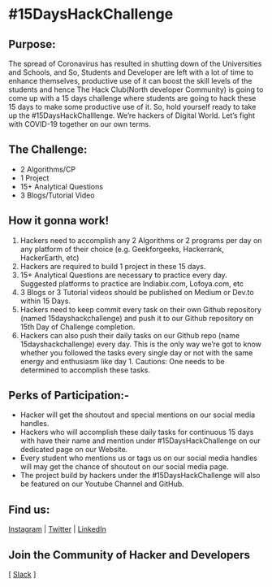 # #15DaysHackChallenge

## Purpose:

The spread of Coronavirus has resulted in shutting down of the Universities and Schools, and So, Students and Developer are left with a lot of time to enhance themselves, productive use of it can boost the skill levels of the students and hence The Hack Club(North developer Community) is going to come up with a 15 days challenge where students are going to hack these 15 days to make some productive use of it. So, hold yourself ready to take up the #15DaysHackChalllenge.
We’re hackers of Digital World. Let’s fight with COVID-19 together on our own terms.
 

## The Challenge:
- 2 Algorithms/CP 
- 1 Project
- 15+ Analytical Questions
- 3 Blogs/Tutorial Video
 
## How it gonna work!
1. Hackers need to accomplish any 2 Algorithms or 2 programs per day on any platform of their choice (e.g. Geekforgeeks, Hackerrank, HackerEarth, etc)
2. Hackers are required to build 1 project in these 15 days.
3. 15+ Analytical Questions are necessary to practice every day. Suggested platforms to practice are Indiabix.com, Lofoya.com, etc
4. 3 Blogs or 3 Tutorial videos should be published on Medium or Dev.to within 15 Days.
5. Hackers need to keep commit every task on their own Github repository (named 15dayshackchallenge) and push it to our Github repository on 15th Day of Challenge completion.
6. Hackers can also push their daily tasks on our Github repo (name 15dayshackchallenge) every day. This is the only way we’re got to know whether you followed the tasks every single day or not with the same energy and enthusiasm like day 1.
Cautions: One needs to be determined to accomplish these tasks.
 

## Perks of Participation:- 
- Hacker will get the shoutout and special mentions on our social media handles.
- Hackers who will accomplish these daily tasks for continuous 15 days with have their name and mention under #15DaysHackChallenge on our dedicated page on our Website.
- Every student who mentions us or tags us on our social media handles will may get the chance of shoutout on our social media page.
- The project build by hackers under the #15DaysHackChallenge will also be featured on our Youtube Channel and GitHub.

## Find us:
[Instagram](https://www.instagram.com/thehackclub_ndc) | [Twitter](https://twitter.com/thehackclub_ndc) | [LinkedIn](https://www.linkedin.com/company/thehackclub-ndc)
## Join the Community of Hacker and Developers
[ [Slack](https://www.shortto.com/thehackclub) ]
